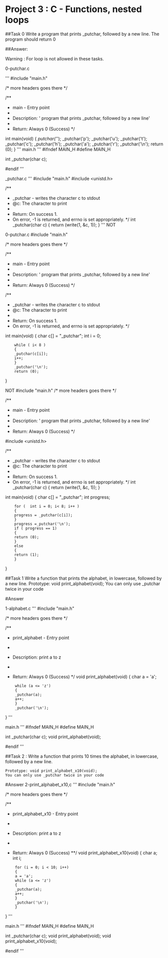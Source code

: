 # Project 3 : C - Functions, nested loops


##Task 0 
 Write a program that prints _putchar, followed by a new line.
 The program should return 0

##Answer: 

Warning : For loop is not allowed in these tasks.

0-putchar.c 

'''
\#include "main.h"

/* more headers goes there */

/**
 * main - Entry point
 *
 * Description: ' program that prints _putchar, followed by a new line'
 *
 * Return: Always 0 (Success)
 */


int main(void)
{
        _putchar('_');
        _putchar('p');
        _putchar('u');
        _putchar('t');
        _putchar('c');
        _putchar('h');
        _putchar('a');
        _putchar('r');
        _putchar('\n');
        return (0);
}
'''
main.h 
'''
#ifndef MAIN_H
#define MAIN_H

int _putchar(char c);

#endif
'''

_putchar.c
'''
#include "main.h"
#include <unistd.h>

/**
 * _putchar - writes the character c to stdout
 * @c: The character to print
 *
 * Return: On success 1.
 * On error, -1 is returned, and errno is set appropriately.
 */
int _putchar(char c)
{
        return (write(1, &c, 1));
}
'''
NOT 

0-putchar.c 
#include "main.h"

/* more headers goes there */

/**
 * main - Entry point
 *
 * Description: ' program that prints _putchar, followed by a new line'
 *
 * Return: Always 0 (Success)
 */

/**
 * _putchar - writes the character c to stdout
 * @c: The character to print
 *
 * Return: On success 1.
 * On error, -1 is returned, and errno is set appropriately.
 */

int main(void)
{
        char c[] = "_putchar";
        int i = 0;

        while ( i< 8 )
        {
        _putchar(c[i]);
        i++;
        }
        _putchar('\n');
        return (0);
}


NOT 
#include "main.h"
/* more headers goes there */

/**
 * main - Entry point
 *
 * Description: ' program that prints _putchar, followed by a new line'
 *
 * Return: Always 0 (Success)
 */

#include <unistd.h>

/**
 * _putchar - writes the character c to stdout
 * @c: The character to print
 *
 * Return: On success 1.
 * On error, -1 is returned, and errno is set appropriately.
 */
int _putchar(char c)
{
        return (write(1, &c, 1));
}

int main(void)
{
        char c[] = "_putchar";
        int progress;

        for (  int i = 0; i< 8; i++ )
        {
        progress = _putchar(c[i]);
        }
        progress =_putchar('\n');
        if ( progress == 1)
        {
        return (0);
        }
        else 
        {
        return (1);
        }
}

##Task 1
Write a function that prints the alphabet, in lowercase, followed by a new line.
Prototype: void print_alphabet(void);
You can only use _putchar twice in your code

#Answer

1-alphabet.c
'''
#include "main.h"

/* more headers goes there */

/**
 * print_alphabet - Entry point
 *
 * Description: print a to z
 *
 * Return: Always 0 (Success)
 */
void print_alphabet(void)
{
        char a = 'a';

        while (a <= 'z')
        {
        _putchar(a);
        a++;
        }
        _putchar('\n');
}
'''

main.h
'''
#ifndef MAIN_H
#define MAIN_H

int _putchar(char c);
void print_alphabet(void);

#endif
'''

##Task 2 :
Write a function that prints 10 times the alphabet, in lowercase, followed by a new line.

    Prototype: void print_alphabet_x10(void);
    You can only use _putchar twice in your code

#Answer 
2-print_alphabet_x10,c
'''
 #include "main.h"

/* more headers goes there */

/**
 * print_alphabet_x10 - Entry point
 *
 * Description: print a to z
 *
 * Return: Always 0 (Success)
 **/
void print_alphabet_x10(void)
{
        char a;
        int i;

        for (i = 0; i < 10; i++)
        {
        a = 'a';
        while (a <= 'z')
        {
        _putchar(a);
        a++;
        }
        _putchar('\n');
        }
}
'''

main.h
'''
#ifndef MAIN_H
#define MAIN_H

int _putchar(char c);
void print_alphabet(void);
void print_alphabet_x10(void);

#endif
'''

